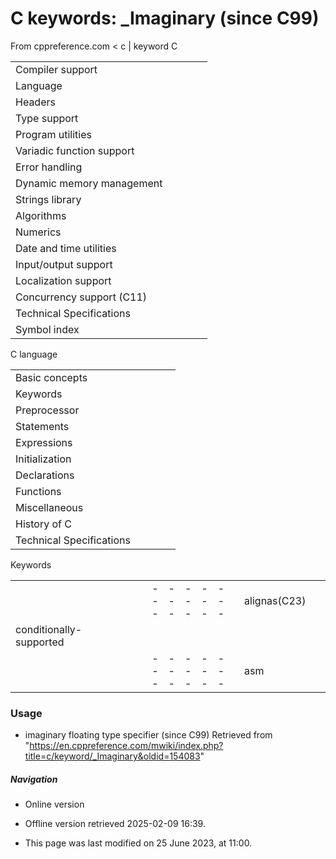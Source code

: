 # C keywords: _Imaginary (since C99)

From cppreference.com
< c‎ | keyword
 C

|  |  |  |  |  |
| --- | --- | --- | --- | --- |
| Compiler support | | | | |
| Language | | | | |
| Headers | | | | |
| Type support | | | | |
| Program utilities | | | | |
| Variadic function support | | | | |
| Error handling | | | | |
| Dynamic memory management | | | | |
| Strings library | | | | |
| Algorithms | | | | |
| Numerics | | | | |
| Date and time utilities | | | | |
| Input/output support | | | | |
| Localization support | | | | |
| Concurrency support (C11) | | | | |
| Technical Specifications | | | | |
| Symbol index | | | | |

 C language

|  |  |  |  |  |
| --- | --- | --- | --- | --- |
| Basic concepts | | | | |
| Keywords | | | | |
| Preprocessor | | | | |
| Statements | | | | |
| Expressions | | | | |
| Initialization | | | | |
| Declarations | | | | |
| Functions | | | | |
| Miscellaneous | | | | |
| History of C | | | | |
| Technical Specifications | | | | |

 Keywords

|  |  |  |  |  |  |  |  |  |  |  |  |  |  |  |  |  |  |  |  |  |  |  |  |  |  |  |  |  |  |  |  |  |  |  |  |  |  |  |  |  |  |  |  |  |  |  |  |  |  |  |  |  |  |  |  |  |  |  |  |  |  |  |  |  |  |  |  |  |  |  |  |  |  |  |  |  |  |  |  |  |  |  |  |  |  |  |  |  |  |  |  |  |  |  |  |  |  |  |  |  |  |  |  |  |  |  |  |  |  |  |  |  |  |  |  |  |  |  |  |  |  |  |  |  |  |  |  |  |  |  |  |  |  |  |  |  |  |  |  |  |  |  |  |  |  |  |  |  |  |  |  |  |  |  |  |  |  |  |  |  |  |  |  |  |  |  |  |  |  |  |  |  |  |  |  |  |  |  |  |  |  |  |  |  |  |  |  |  |  |  |  |  |  |  |  |  |  |  |  |  |  |  |  |  |  |  |  |  |  |  |  |  |  |  |  |  |  |  |  |  |  |  |  |  |  |  |  |  |  |  |  |  |  |  |  |  |  |  |  |  |  |  |  |  |  |  |  |  |  |  |  |  |  |  |  |  |  |  |  |  |  |  |  |  |  |  |  |  |  |  |  |  |  |  |  |  |  |  |  |  |  |  |  |  |  |  |  |  |  |  |  |  |  |  |  |  |  |  |
| --- | --- | --- | --- | --- | --- | --- | --- | --- | --- | --- | --- | --- | --- | --- | --- | --- | --- | --- | --- | --- | --- | --- | --- | --- | --- | --- | --- | --- | --- | --- | --- | --- | --- | --- | --- | --- | --- | --- | --- | --- | --- | --- | --- | --- | --- | --- | --- | --- | --- | --- | --- | --- | --- | --- | --- | --- | --- | --- | --- | --- | --- | --- | --- | --- | --- | --- | --- | --- | --- | --- | --- | --- | --- | --- | --- | --- | --- | --- | --- | --- | --- | --- | --- | --- | --- | --- | --- | --- | --- | --- | --- | --- | --- | --- | --- | --- | --- | --- | --- | --- | --- | --- | --- | --- | --- | --- | --- | --- | --- | --- | --- | --- | --- | --- | --- | --- | --- | --- | --- | --- | --- | --- | --- | --- | --- | --- | --- | --- | --- | --- | --- | --- | --- | --- | --- | --- | --- | --- | --- | --- | --- | --- | --- | --- | --- | --- | --- | --- | --- | --- | --- | --- | --- | --- | --- | --- | --- | --- | --- | --- | --- | --- | --- | --- | --- | --- | --- | --- | --- | --- | --- | --- | --- | --- | --- | --- | --- | --- | --- | --- | --- | --- | --- | --- | --- | --- | --- | --- | --- | --- | --- | --- | --- | --- | --- | --- | --- | --- | --- | --- | --- | --- | --- | --- | --- | --- | --- | --- | --- | --- | --- | --- | --- | --- | --- | --- | --- | --- | --- | --- | --- | --- | --- | --- | --- | --- | --- | --- | --- | --- | --- | --- | --- | --- | --- | --- | --- | --- | --- | --- | --- | --- | --- | --- | --- | --- | --- | --- | --- | --- | --- | --- | --- | --- | --- | --- | --- | --- | --- | --- | --- | --- | --- | --- | --- | --- | --- | --- | --- | --- | --- | --- | --- | --- | --- | --- | --- | --- | --- | --- | --- | --- | --- | --- | --- | --- | --- | --- | --- | --- | --- | --- | --- | --- | --- | --- | --- | --- |
| |  |  |  |  |  | | --- | --- | --- | --- | --- | | alignas(C23) | | | | | | alignof(C23) | | | | | | auto | | | | | | bool(C23) | | | | | | break | | | | | | case | | | | | | char | | | | | | const | | | | | | constexpr(C23) | | | | | | continue | | | | | | default | | | | | | do | | | | | | double | | | | | | else | | | | | | enum | | | | | | |  |  |  |  |  | | --- | --- | --- | --- | --- | | extern | | | | | | false(C23) | | | | | | float | | | | | | for | | | | | | goto | | | | | | if | | | | | | inline(C99) | | | | | | int | | | | | | long | | | | | | nullptr(C23) | | | | | | register | | | | | | restrict(C99) | | | | | | return | | | | | | short | | | | | | signed | | | | | | |  |  |  |  |  | | --- | --- | --- | --- | --- | | sizeof | | | | | | static | | | | | | static_assert(C23) | | | | | | struct | | | | | | switch | | | | | | thread_local(C23) | | | | | | true(C23) | | | | | | typedef | | | | | | typeof(C23) | | | | | | typeof_unqual(C23) | | | | | | union | | | | | | unsigned | | | | | | void | | | | | | volatile | | | | | | while | | | | | | |  |  |  |  |  | | --- | --- | --- | --- | --- | | _Alignas(C11\*) | | | | | | _Alignof(C11\*) | | | | | | _Atomic(C11) | | | | | | _BigInt")(C23) | | | | | | _Bool(C99\*) | | | | | | _Complex(C99) | | | | | | _Decimal128(C23) | | | | | | _Decimal32(C23) | | | | | | _Decimal64(C23) | | | | | | _Generic(C11) | | | | | | ****_Imaginary****(C99) | | | | | | _Noreturn(C11\*) | | | | | | _Static_assert(C11\*) | | | | | | _Thread_local(C11\*) | | | | | |
| conditionally-supported | | | | |
| |  |  |  |  |  | | --- | --- | --- | --- | --- | | asm | | | | | | |  |  |  |  |  | | --- | --- | --- | --- | --- | | fortran | | | | | |

### Usage

- imaginary floating type specifier (since C99)
Retrieved from "<https://en.cppreference.com/mwiki/index.php?title=c/keyword/_Imaginary&oldid=154083>"

##### Navigation

- Online version
- Offline version retrieved 2025-02-09 16:39.

- This page was last modified on 25 June 2023, at 11:00.